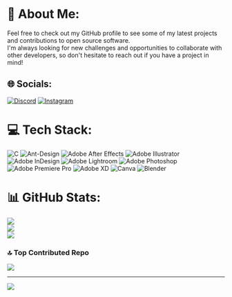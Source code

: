# 💫 About Me:
Feel free to check out my GitHub profile to see some of my latest projects and contributions to open source software. <br>I'm always looking for new challenges and opportunities to collaborate with other developers, so don't hesitate to reach out if you have a project in mind!


## 🌐 Socials:
[![Discord](https://img.shields.io/badge/Discord-%237289DA.svg?logo=discord&logoColor=white)](https://discord.gg/DROGO#4351) [![Instagram](https://img.shields.io/badge/Instagram-%23E4405F.svg?logo=Instagram&logoColor=white)](https://instagram.com/https://www.instagram.com/otmaane._/) 

# 💻 Tech Stack:
![C](https://img.shields.io/badge/c-%2300599C.svg?style=for-the-badge&logo=c&logoColor=white) ![Ant-Design](https://img.shields.io/badge/-AntDesign-%230170FE?style=for-the-badge&logo=ant-design&logoColor=white) ![Adobe After Effects](https://img.shields.io/badge/Adobe%20After%20Effects-9999FF.svg?style=for-the-badge&logo=Adobe%20After%20Effects&logoColor=white) ![Adobe Illustrator](https://img.shields.io/badge/adobeillustrator-%23FF9A00.svg?style=for-the-badge&logo=adobeillustrator&logoColor=white) ![Adobe InDesign](https://img.shields.io/badge/Adobe%20InDesign-49021F?style=for-the-badge&logo=adobeindesign&logoColor=white) ![Adobe Lightroom](https://img.shields.io/badge/Adobe%20Lightroom-31A8FF.svg?style=for-the-badge&logo=Adobe%20Lightroom&logoColor=white) ![Adobe Photoshop](https://img.shields.io/badge/adobephotoshop-%2331A8FF.svg?style=for-the-badge&logo=adobephotoshop&logoColor=white) ![Adobe Premiere Pro](https://img.shields.io/badge/Adobe%20Premiere%20Pro-9999FF.svg?style=for-the-badge&logo=Adobe%20Premiere%20Pro&logoColor=white) ![Adobe XD](https://img.shields.io/badge/Adobe%20XD-470137?style=for-the-badge&logo=Adobe%20XD&logoColor=#FF61F6) ![Canva](https://img.shields.io/badge/Canva-%2300C4CC.svg?style=for-the-badge&logo=Canva&logoColor=white) ![Blender](https://img.shields.io/badge/blender-%23F5792A.svg?style=for-the-badge&logo=blender&logoColor=white)
# 📊 GitHub Stats:
![](https://github-readme-stats.vercel.app/api?username=ohaimad&theme=dark&hide_border=false&include_all_commits=true&count_private=true)<br/>
![](https://github-readme-streak-stats.herokuapp.com/?user=ohaimad&theme=dark&hide_border=false)<br/>
![](https://github-readme-stats.vercel.app/api/top-langs/?username=ohaimad&theme=dark&hide_border=false&include_all_commits=true&count_private=true&layout=compact)

### 🔝 Top Contributed Repo
![](https://github-contributor-stats.vercel.app/api?username=ohaimad&limit=5&theme=dark&combine_all_yearly_contributions=true)

---
[![](https://visitcount.itsvg.in/api?id=ohaimad&icon=0&color=0)](https://visitcount.itsvg.in)

<!-- Proudly created with GPRM ( https://gprm.itsvg.in ) -->
